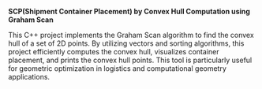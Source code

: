 **SCP(Shipment Container Placement) by Convex Hull Computation using Graham Scan**

This C++ project implements the Graham Scan algorithm to find the convex hull of a set of 2D points. By utilizing vectors and sorting algorithms, this project efficiently computes the convex hull, visualizes container placement, and prints the convex hull points. This tool is particularly useful for geometric optimization in logistics and computational geometry applications.
